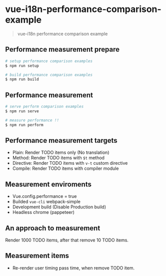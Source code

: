 # vue-i18n-performance-comparison-example

> vue-i18n performance comparison example

## Performance measurement prepare

```sh
# setup performance comparison examples
$ npm run setup

# build performance comparison examples
$ npm run build
```

## Performance measurement

```sh
# serve perform comparison examples
$ npm run serve

# measure performance !!
$ npm run perform
```

## Performance measurement targets
- Plain: Render TODO items only (No translation)
- Method: Render TODO items with `$t` method
- Directive: Render TODO items with `v-t` custom directive
- Compile: Render TODO items with compiler module

## Measurement enviroments
- Vue.config.performance = true
- Builded `vue-cli` webpack-simple
- Development build (Disable Production build)
- Headless chrome (pappeteer)

## An approach to measurement
Render 1000 TODO items, after that remove 10 TODO items.

## Measurement items
- Re-render user timing pass time, when remove TODO item.
